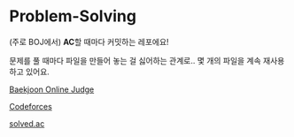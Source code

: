# Problem-Solving

(주로 BOJ에서) **AC**할 때마다 커밋하는 레포에요!

문제를 풀 때마다 파일을 만들어 놓는 걸 싫어하는 관계로.. 몇 개의 파일을 계속 재사용하고 있어요.

[Baekjoon Online Judge](https://www.acmicpc.net/user/himyu)

[Codeforces](http://codeforces.com/profile/himyu)

[solved.ac](https://solved.ac/himyu)